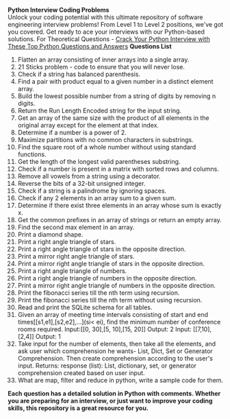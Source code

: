 <b>Python Interview Coding Problems</b><br>
Unlock your coding potential with this ultimate repository of software engineering interview problems! From Level 1 to Level 2 positions, we've got you covered. Get ready to ace your interviews with our Python-based solutions.
For Theoretical Questions - [Crack Your Python Interview with These Top Python Questions and Answers](https://medium.com/@utkarshshukla.author/crack-your-python-interview-with-these-top-python-questions-and-answers-1de79f373e0f)
<b>Questions List</b>
1. Flatten an array consisting of inner arrays into a single array.
2. 21 Sticks problem - code to ensure that you will never lose. 
3. Check if a string has balanced parenthesis. 
4. Find a pair with product equal to a given number in a distinct element array. 
5. Build the lowest possible number from a string of digits by removing n digits. 
6. Return the Run Length Encoded string for the input string. 
7. Get an array of the same size with the product of all elements in the original array except for the element at that index. 
8. Determine if a number is a power of 2. 
9. Maximize partitions with no common characters in substrings. 
10. Find the square root of a whole number without using standard functions. 
11. Get the length of the longest valid parentheses substring. 
12. Check if a number is present in a matrix with sorted rows and columns. 
13. Remove all vowels from a string using a decorator. 
14. Reverse the bits of a 32-bit unsigned integer. 
15. Check if a string is a palindrome by ignoring spaces. 
16. Check if any 2 elements in an array sum to a given sum. 
17. Determine if there exist three elements in an array whose sum is exactly x. 
18. Get the common prefixes in an array of strings or return an empty array. 
19. Find the second max element in an array. 
20. Print a diamond shape. 
21. Print a right angle triangle of stars. 
22. Print a right angle triangle of stars in the opposite direction. 
23. Print a mirror right angle triangle of stars. 
24. Print a mirror right angle triangle of stars in the opposite direction. 
25. Print a right angle triangle of numbers. 
26. Print a right angle triangle of numbers in the opposite direction. 
27. Print a mirror right angle triangle of numbers in the opposite direction. 
28. Print the fibonacci series till the nth term using recursion. 
29. Print the fibonacci series till the nth term without using recursion. 
30. Read and print the SQLite schema for all tables.
31. Given an array of meeting time intervals consisting of start and end times[[s1,e1],[s2,e2],...](si< ei), find the minimum number of conference rooms required. 
     Input:[[0, 30],[5, 10],[15, 20]]
     Output: 2
     Input: [[7,10],[2,4]]
     Output: 1
32. Take input for the number of elements, then take all the elements, and ask user which comprehension he wants- List,
    Dict, Set or Generator Comprehension. Then create comprehension according to the user's input.
    Returns:
    response (list): List, dictionary, set, or generator comprehension created based on user input.
33. What are map, filter and reduce in python, write a sample code for them.

<b>Each question has a detailed solution in Python with comments. Whether you are preparing for an interview, or just want to improve your coding skills, this repository is a great resource for you.</b>
